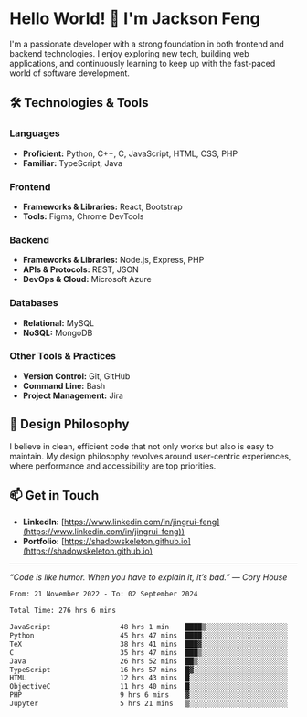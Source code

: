 # Hello World! 👋 I'm Jackson Feng

I'm a passionate developer with a strong foundation in both frontend and backend technologies. I enjoy exploring new tech, building web applications, and continuously learning to keep up with the fast-paced world of software development.

## 🛠 Technologies & Tools

### Languages
- **Proficient:** Python, C++, C, JavaScript, HTML, CSS, PHP
- **Familiar:** TypeScript, Java

### Frontend
- **Frameworks & Libraries:** React, Bootstrap
- **Tools:** Figma, Chrome DevTools

### Backend
- **Frameworks & Libraries:** Node.js, Express, PHP
- **APIs & Protocols:** REST, JSON
- **DevOps & Cloud:** Microsoft Azure

### Databases
- **Relational:** MySQL
- **NoSQL:** MongoDB

### Other Tools & Practices
- **Version Control:** Git, GitHub
- **Command Line:** Bash
- **Project Management:** Jira


## 🎨 Design Philosophy

I believe in clean, efficient code that not only works but also is easy to maintain. My design philosophy revolves around user-centric experiences, where performance and accessibility are top priorities.

## 📫 Get in Touch

- **LinkedIn:** [https://www.linkedin.com/in/jingrui-feng](https://www.linkedin.com/in/jingrui-feng))
- **Portfolio:** [https://shadowskeleton.github.io](https://shadowskeleton.github.io)

---

*“Code is like humor. When you have to explain it, it’s bad.” — Cory House*



<!--START_SECTION:waka-->

```txt
From: 21 November 2022 - To: 02 September 2024

Total Time: 276 hrs 6 mins

JavaScript                 48 hrs 1 min    ████▒░░░░░░░░░░░░░░░░░░░░   17.39 %
Python                     45 hrs 47 mins  ████░░░░░░░░░░░░░░░░░░░░░   16.59 %
TeX                        38 hrs 41 mins  ███▓░░░░░░░░░░░░░░░░░░░░░   14.01 %
C                          35 hrs 47 mins  ███▒░░░░░░░░░░░░░░░░░░░░░   12.96 %
Java                       26 hrs 52 mins  ██▒░░░░░░░░░░░░░░░░░░░░░░   09.74 %
TypeScript                 16 hrs 57 mins  █▓░░░░░░░░░░░░░░░░░░░░░░░   06.14 %
HTML                       12 hrs 43 mins  █░░░░░░░░░░░░░░░░░░░░░░░░   04.61 %
ObjectiveC                 11 hrs 40 mins  █░░░░░░░░░░░░░░░░░░░░░░░░   04.23 %
PHP                        9 hrs 6 mins    ▓░░░░░░░░░░░░░░░░░░░░░░░░   03.30 %
Jupyter                    5 hrs 21 mins   ▒░░░░░░░░░░░░░░░░░░░░░░░░   01.94 %
```

<!--END_SECTION:waka-->

